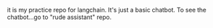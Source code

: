it is my practice repo for langchain. It's just a basic chatbot.
To see the chatbot...go to "rude assistant" repo. 

